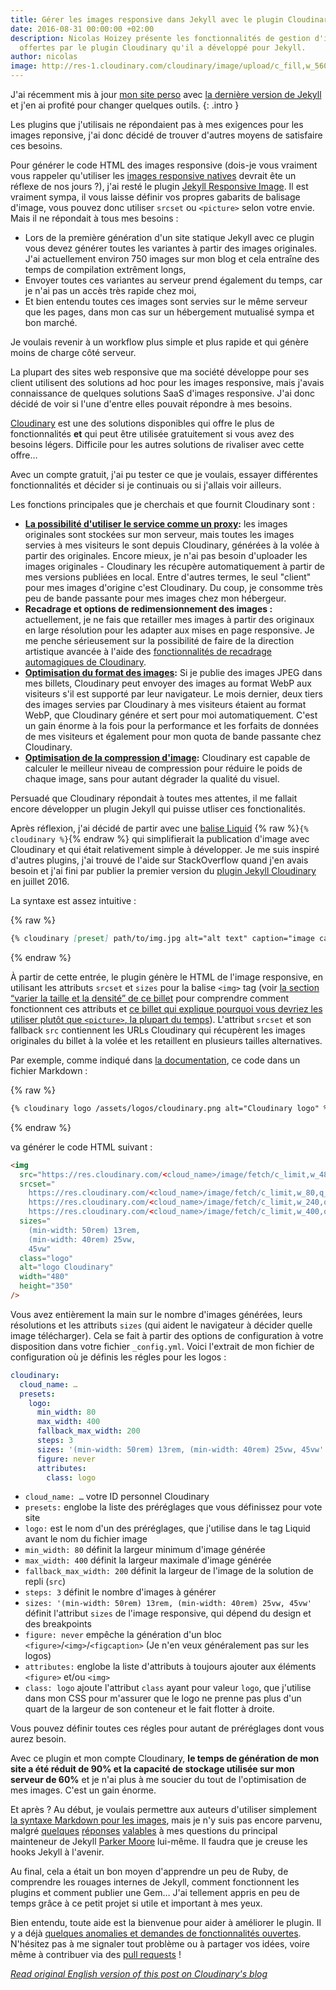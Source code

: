 ```yaml
---
title: Gérer les images responsive dans Jekyll avec le plugin Cloudinary
date: 2016-08-31 00:00:00 +02:00
description: Nicolas Hoizey présente les fonctionnalités de gestion d'images responsive
  offertes par le plugin Cloudinary qu'il a développé pour Jekyll.
author: nicolas
image: http://res-1.cloudinary.com/cloudinary/image/upload/c_fill,w_560/dpr_1.0/jekyll_cloudinary_plugin.png
---
```


J'ai récemment mis à jour [mon site perso](https://nicolas-hoizey.com) avec [la dernière version de Jekyll](https://jekyllrb.com/news/2015/10/26/jekyll-3-0-released/) et j'en ai profité pour changer quelques outils.
{: .intro }

Les plugins que j'utilisais ne répondaient pas à mes exigences pour les images reponsive, j'ai donc décidé de trouver d'autres moyens de satisfaire ces besoins.

Pour générer le code HTML des images responsive (dois-je vous vraiment vous rappeler qu'utiliser les [images responsive natives](http://responsiveimages.org/) devrait ête un réflexe de nos jours ?), j'ai resté le plugin [Jekyll Responsive Image](https://github.com/wildlyinaccurate/jekyll-responsive-image). Il est vraiment sympa, il vous laisse définir vos propres gabarits de balisage d'image, vous pouvez donc utiliser `srcset` ou `<picture>` selon votre envie. Mais il ne répondait à tous mes besoins :

- Lors de la première génération d'un site statique Jekyll avec ce plugin vous devez générer toutes les variantes à partir des images originales. J'ai actuellement environ 750 images sur mon blog et cela entraîne des temps de compilation extrêment longs,
- Envoyer toutes ces variantes au serveur prend également du temps, car je n'ai pas un accès très rapide chez moi,
- Et bien entendu toutes ces images sont servies sur le même serveur que les pages, dans mon cas sur un hébergement mutualisé sympa et bon marché.

Je voulais revenir à un workflow plus simple et plus rapide et qui génère moins de charge côté serveur.

La plupart des sites web responsive que ma société développe pour ses client utilisent des solutions ad hoc pour les images responsive, mais j'avais connaissance de quelques solutions SaaS d'images responsive. J'ai donc décidé de voir si l'une d'entre elles pouvait répondre à mes besoins.

[Cloudinary](http://cloudinary.com/) est une des solutions disponibles qui offre le plus de fonctionnalités **et** qui peut être utilisée gratuitement si vous avez des besoins légers. Difficile pour les autres solutions de rivaliser avec cette offre…

Avec un compte gratuit, j'ai pu tester ce que je voulais, essayer différentes fonctionnalités et décider si je continuais ou si j'allais voir ailleurs.

Les fonctions principales que je cherchais et que fournit Cloudinary sont :

- **[La possibilité d'utiliser le service comme un proxy](http://cloudinary.com/documentation/upload_images#auto_fetching_remote_images):** les images originales sont stockées sur mon serveur, mais toutes les images servies à mes visiteurs le sont depuis Cloudinary, générées à la volée à partir des originales. Encore mieux, je n'ai pas besoin d'uploader les images originales - Cloudinary les récupère automatiquement à partir de mes versions publiées en local. Entre d'autres termes, le seul "client" pour mes images d'origine c'est Cloudinary. Du coup, je consomme très peu de bande passante pour mes images chez mon hébergeur.
- **Recadrage et options de redimensionnement des images :** actuellement, je ne fais que retailler mes images à partir des originaux en large résolution pour les adapter aux mises en page responsive. Je me penche sérieusement sur la possibilité de faire de la direction artistique avancée à l'aide des [fonctionnalités de recadrage automagiques de Cloudinary](http://cloudinary.com/blog/introducing_smart_cropping_intelligent_quality_selection_and_automated_responsive_images).
- **[Optimisation du format des images](http://cloudinary.com/documentation/image_transformations#automatic_format_selection):** Si je publie des images JPEG dans mes billets, Cloudinary peut envoyer des images au format WebP aux visiteurs s'il est supporté par leur navigateur. Le mois dernier, deux tiers des images servies par Cloudinary à mes visiteurs étaient au format WebP, que Cloudinary génére et sert pour moi automatiquement. C'est un gain énorme à la fois pour la performance et les forfaits de données de mes visiteurs et également pour mon quota de bande passante chez Cloudinary.
- **[Optimisation de la compression d'image](http://cloudinary.com/documentation/image_transformations#automatic_quality_and_encoding_settings):** Cloudinary est capable de calculer le meilleur niveau de compression pour réduire le poids de chaque image, sans pour autant dégrader la qualité du visuel.

Persuadé que Cloudinary répondait à toutes mes attentes, il me fallait encore développer un plugin Jekyll qui puisse utliser ces fonctionalités.

Après réflexion, j'ai décidé de partir avec une  [balise Liquid](https://github.com/Shopify/liquid/wiki/Liquid-for-Designers) {% raw %}`{% cloudinary %}`{% endraw %} qui simplifierait la publication d'image avec Cloudinary et qui était relativement simple à développer. Je me suis inspiré d'autres plugins, j'ai trouvé de l'aide sur StackOverflow quand j'en avais besoin et j'ai fini par publier la premier version du [plugin Jekyll Cloudinary](https://nhoizey.github.io/jekyll-cloudinary/) en juillet 2016.

La syntaxe est assez intuitive :

{% raw %}
```markdown
{% cloudinary [preset] path/to/img.jpg alt="alt text" caption="image caption" %}
```
{% endraw %}

À partir de cette entrée, le plugin génère le HTML de l'image responsive, en utilisant les attributs `srcset` et `sizes` pour la balise `<img>` tag (voir [la section “varier la taille et la densité” de ce billet](https://jakearchibald.com/2015/anatomy-of-responsive-images/#varying-size-and-density) pour comprendre comment fonctionnent ces attributs et [ce billet qui explique pourquoi vous devriez les utiliser plutôt que `<picture>`, la plupart du temps](https://cloudfour.com/thinks/dont-use-picture-most-of-the-time/)).
L'attribut `srcset` et son fallback `src` contiennent les URLs Cloudinary qui récupèrent les images originales du billet à la volée et les retaillent en plusieurs tailles alternatives.

Par exemple, comme indiqué dans [la documentation](https://nhoizey.github.io/jekyll-cloudinary/#live-example), ce code dans un fichier Markdown :

{% raw %}
```markdown
{% cloudinary logo /assets/logos/cloudinary.png alt="Cloudinary logo" %}
```
{% endraw %}

va générer le code HTML suivant :

```html
<img
  src="https://res.cloudinary.com/<cloud_name>/image/fetch/c_limit,w_480,q_auto,f_auto/https://<domain>/assets/logos/cloudinary.png"
  srcset="
    https://res.cloudinary.com/<cloud_name>/image/fetch/c_limit,w_80,q_auto,f_auto/https://<domain>/assets/logos/cloudinary.png 80w,
    https://res.cloudinary.com/<cloud_name>/image/fetch/c_limit,w_240,q_auto,f_auto/https://<domain>/assets/logos/cloudinary.png 240w,
    https://res.cloudinary.com/<cloud_name>/image/fetch/c_limit,w_400,q_auto,f_auto/https://<domain>/assets/logos/cloudinary.png 400w"
  sizes="
    (min-width: 50rem) 13rem,
    (min-width: 40rem) 25vw,
    45vw"
  class="logo"
  alt="logo Cloudinary"
  width="480"
  height="350"
/>
```

Vous avez entièrement la main sur le nombre d'images générées, leurs résolutions et les attributs `sizes` (qui aident le navigateur à décider quelle image télécharger).
Cela se fait à partir des options de configuration à votre disposition dans votre
fichier `_config.yml`. Voici l'extrait de mon fichier de configuration où je définis les régles pour les logos :

```yaml
cloudinary:
  cloud_name: …
  presets:
    logo:
      min_width: 80
      max_width: 400
      fallback_max_width: 200
      steps: 3
      sizes: '(min-width: 50rem) 13rem, (min-width: 40rem) 25vw, 45vw'
      figure: never
      attributes:
        class: logo
```

- `cloud_name: …` votre ID personnel Cloudinary
- `presets:` englobe la liste des préréglages que vous définissez pour vote site
- `logo:` est le nom d'un des préréglages, que j'utilise dans le tag Liquid avant le nom du fichier image
- `min_width: 80` définit la largeur minimum d'image générée
- `max_width: 400` définit la largeur maximale d'image générée
- `fallback_max_width: 200` définit la largeur de l'image de la solution de repli (`src`)
- `steps: 3` définit le nombre d'images à générer
- `sizes: '(min-width: 50rem) 13rem, (min-width: 40rem) 25vw, 45vw'` définit l'attribut `sizes` de l'image responsive, qui dépend du design et des breakpoints
- `figure: never` empêche la génération d'un bloc `<figure>`/`<img>`/`<figcaption>`  (Je n'en veux généralement pas sur les logos)
- `attributes:` englobe la liste d'attributs à toujours ajouter aux éléments `<figure>` et/ou `<img>`
- `class: logo` ajoute l'attribut `class` ayant pour valeur `logo`, que j'utilise dans mon CSS pour m'assurer que le logo ne prenne pas plus d'un quart de la largeur de son conteneur et le fait flotter à droite.

Vous pouvez définir toutes ces régles pour autant de préréglages dont vous aurez besoin.

Avec ce plugin et mon compte Cloudinary, **le temps de génération de mon site a été réduit de 90% et la capacité de stockage utilisée sur mon serveur de 60%** et je n'ai plus à me soucier du tout de l'optimisation de mes images. C'est un gain énorme.

Et après ? Au début, je voulais permettre aux auteurs d'utiliser simplement [la syntaxe Markdown pour les images](http://kramdown.gettalong.org/syntax.html#images), mais je n'y suis pas encore parvenu, malgré [quelques](http://stackoverflow.com/questions/35614552/with-jekyll-3-can-i-transform-a-posts-markdown-before-actual-markdown-parsing) [réponses](https://github.com/jekyll/jekyll/issues/5099) [valables](http://stackoverflow.com/questions/38126629/how-is-the-priority-flag-in-jekyll-plugins-supposed-to-work) à mes questions du principal mainteneur de Jekyll [Parker Moore](https://github.com/parkr) lui-même. Il faudra que je creuse les hooks Jekyll à l'avenir.

Au final, cela a était un bon moyen d'apprendre un peu de Ruby, de comprendre les rouages internes de Jekyll, comment fonctionnent les plugins et comment publier une Gem… J'ai tellement appris en peu de temps grâce à ce petit projet si utile et important à mes yeux.

Bien entendu, toute aide est la bienvenue pour aider à améliorer le plugin. Il y a déjà [quelques anomalies et demandes de fonctionnalités ouvertes](https://github.com/nhoizey/jekyll-cloudinary/issues). N'hésitez pas à me signaler tout problème ou à partager vos idées, voire même à contribuer via des [pull requests](https://github.com/nhoizey/jekyll-cloudinary/pulls) !

_[Read original English version of this post on Cloudinary's blog ](http://cloudinary.com/blog/how_i_used_cloudinary_to_solve_responsive_image_needs_in_my_jekyll_website_and_shared_the_magic_in_a_plugin)_
